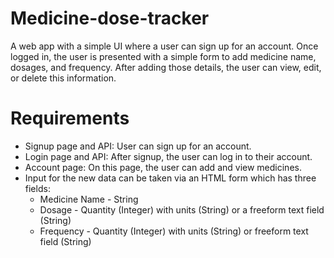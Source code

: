 # Medicine-dose-tracker
A web app with a simple UI where a user can sign up for an account. Once logged in, the user is presented with a simple form to add medicine name, dosages, and frequency. After adding those details, the user can view, edit, or delete this information.


# Requirements
- Signup page and API: User can sign up for an account.
- Login page and API: After signup, the user can log in to their account.
- Account page: On this page, the user can add and view medicines.
- Input for the new data can be taken via an HTML form which has three fields:
  - Medicine Name - String
  - Dosage - Quantity (Integer) with units (String) or a freeform text field (String)
  - Frequency - Quantity (Integer) with units (String) or freeform text field (String)
